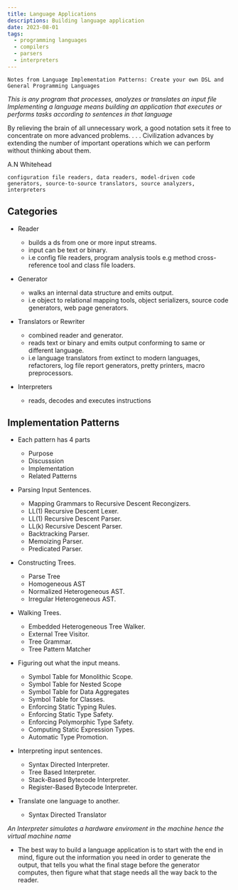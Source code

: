 ```yaml
---
title: Language Applications
descriptions: Building language application
date: 2023-08-01
tags:
  - programming languages
  - compilers
  - parsers
  - interpreters
---
```


`Notes from Language Implementation Patterns: Create your own DSL and General Programming Languages`

*This is any program that processes, analyzes or translates an input file*
*Implementing a language means building an application that executes or performs tasks according to sentences in that language*

By relieving the brain of all unnecessary work, a good notation sets it free to concentrate on 
more advanced problems. . . . Civilization advances by extending the number of important operations 
which we can perform without thinking about them.

A.N Whitehead

`configuration file readers, data readers, model-driven code generators, source-to-source translators, source analyzers, interpreters`

## Categories

- Reader
  - builds a ds from one or more input streams.
  - input can be text or binary.
  - i.e config file readers, program analysis tools e.g method cross-reference tool and class file loaders.

- Generator
  - walks an internal data structure and emits output.
  - i.e object to relational mapping tools, object serializers, source code generators, web page generators.

- Translators or Rewriter
  - combined reader and generator.
  - reads text or binary and emits output conforming to same or different language.
  - i.e language translators from extinct to modern languages, refactorers, log file report generators, pretty printers, macro preprocessors. 

- Interpreters
  - reads, decodes and executes instructions

## Implementation Patterns

- Each pattern has 4 parts
    - Purpose
    - Discusssion
    - Implementation
    - Related Patterns
    
- Parsing Input Sentences.
    - Mapping Grammars to Recursive Descent Recongizers.
    - LL(1) Recursive Descent Lexer.
    - LL(1) Recursive Descent Parser.
    - LL(k) Recursive Descent Parser.
    - Backtracking Parser.
    - Memoizing Parser.
    - Predicated Parser.

- Constructing Trees.
    - Parse Tree
    - Homogeneous AST
    - Normalized Heterogeneous AST.
    - Irregular Heterogeneous AST.

- Walking Trees.
    - Embedded Heterogeneous Tree Walker.
    - External Tree Visitor.
    - Tree Grammar.
    - Tree Pattern Matcher

- Figuring out what the input means.
    - Symbol Table for Monolithic Scope.
    - Symbol Table for Nested Scope
    - Symbol Table for Data Aggregates
    - Symbol Table for Classes.
    - Enforcing Static Typing Rules.
    - Enforcing Static Type Safety.
    - Enforcing Polymorphic Type Safety.
    - Computing Static Expression Types.
    - Automatic Type Promotion.

- Interpreting input sentences.
    - Syntax Directed Interpreter.
    - Tree Based Interpreter.
    - Stack-Based Bytecode Interpreter.
    - Register-Based Bytecode Interpreter.

- Translate one language to another.
    - Syntax Directed Translator

*An Interpreter simulates a hardware enviroment in the machine hence the virtual machine name*

- The best way to build a language application is to start with the end in mind,
  figure out the information you need in order to generate the output,
  that tells you what the final stage before the generator computes,
  then figure what that stage needs all the way back to the reader.

